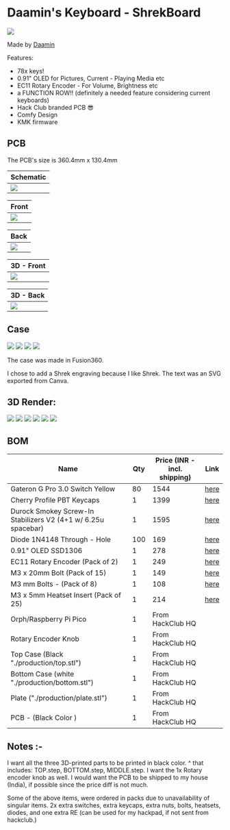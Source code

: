 # Daamin's Keyboard - ShrekBoard

![](assets/Hero/6.png)

Made by [Daamin](https://daamin.tech)

Features:

- 78x keys!
- 0.91" OLED for Pictures, Current - Playing Media etc
- EC11 Rotary Encoder - For Volume, Brightness etc
- a FUNCTION ROW!! (definitely a needed feature considering current keyboards)
- Hack Club branded PCB 😎
- Comfy Design
- KMK firmware

## PCB

The PCB's size is 360.4mm x 130.4mm

| Schematic                     |
| ----------------------------- |
| ![](assets/PCB/schematic.png) |

| Front                     |
| ------------------------- |
| ![](assets/PCB/front.png) |

| Back                     |
| ------------------------ |
| ![](assets/PCB/back.png) |

| 3D - Front                   |
| ---------------------------- |
| ![](assets/PCB/front_3d.png) |

| 3D - Back                   |
| --------------------------- |
| ![](assets/PCB/back_3d.png) |

## Case

![](assets/Case/top.png)
![](assets/Case/middle_plate.png)
![](assets/Case/bottom.png)
![](assets/Case/assembled.png)

The case was made in Fusion360.

I chose to add a Shrek engraving because I like Shrek. The text was an SVG exported from Canva.

## 3D Render:

![](assets/Hero/1.png)
![](assets/Hero/2.png)
![](assets/Hero/3.png)
![](assets/Hero/4.png)
![](assets/Hero/5.png)
![](assets/Hero/6.png)

## BOM

| Name                                                          | Qty | Price (INR - incl. shipping) | Link                                                                                                     |
| ------------------------------------------------------------- | --- | ---------------------------- | -------------------------------------------------------------------------------------------------------- |
| Gateron G Pro 3.0 Switch Yellow                               | 80  | 1544                         | [here](https://meckeys.com/shop/accessories/keyboard-accessories/key-switches/gateron-g-pro-3-0-switch/) |
| Cherry Profile PBT Keycaps                                    | 1   | 1399                         | [here](https://curiositycaps.in/products/red-and-white-cherry-doubleshot-pbt-keycaps)                    |
| Durock Smokey Screw-In Stabilizers V2 (4+1 w/ 6.25u spacebar) | 1   | 1595                         | [here](https://stackskb.com/store/durock-smokey-screw-in-stabilizers-v2/)                                |
| Diode 1N4148 Through - Hole                                   | 100 | 169                          | [here](https://amzn.in/d/j3eLvoh)                                                                        |
| 0.91" OLED SSD1306                                            | 1   | 278                          | [here](https://amzn.in/d/3cISYEV)                                                                        |
| EC11 Rotary Encoder (Pack of 2)                               | 1   | 249                          | [here](https://amzn.in/d/hVRxzij)                                                                        |
| M3 x 20mm Bolt (Pack of 15)                                   | 1   | 149                          | [here](https://amzn.in/d/8GRQWAB)                                                                        |
| M3 mm Bolts - (Pack of 8)                                     | 1   | 108                          | [here](https://amzn.in/d/7UQtsm8)                                                                        |
| M3 x 5mm Heatset Insert (Pack of 25)                          | 1   | 214                          | [here](https://amzn.in/d/ixybuAc)                                                                        |
| Orph/Raspberry Pi Pico                                        | 1   | From HackClub HQ             |
| Rotary Encoder Knob                                           | 1   | From HackClub HQ             |
| Top Case (Black "./production/top.stl")                       | 1   | From HackClub HQ             |
| Bottom Case (white "./production/bottom.stl")                 | 1   | From HackClub HQ             |
| Plate ("./production/plate.stl")                              | 1   | From HackClub HQ             |
| PCB - (Black Color )                                          | 1   | From HackClub HQ             |

## Notes :-

I want all the three 3D-printed parts to be printed in black color.
^ that includes: TOP.step, BOTTOM.step, MIDDLE.step.
I want the 1x Rotary encoder knob as well.
I would want the PCB to be shipped to my house (India), if possible since the price diff is not much.

Some of the above items, were ordered in packs due to unavailability of singular items.
2x extra switches, extra keycaps, extra nuts, bolts, heatsets, diodes, and one extra RE (can be used for my hackpad, if not sent from hackclub.)
